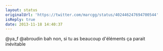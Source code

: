 ```yaml
---
layout: status
originalUrl: 'https://twitter.com/marcgg/status/402446247694700544'
isReply: true
date: 2013-11-18 14:40:37
---
```


@ya_f @abroudin bah non, si tu as beaucoup d'éléments ça parait inévitable
